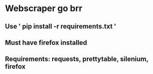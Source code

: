 <h1>Webscraper go brr</h1>

<div>
    <h2>Use ' pip install -r requirements.txt '</h2>
    <h2>Must have firefox installed</h2>
    <h2>Requirements: requests, prettytable, silenium, firefox</h2>
</div>